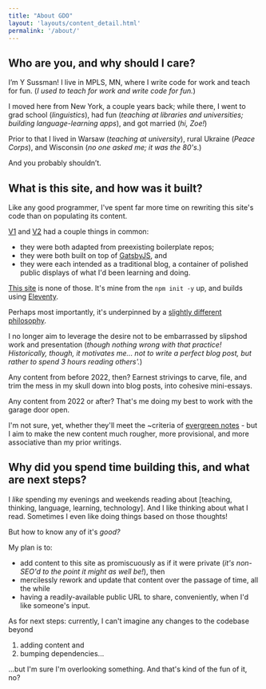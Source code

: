 ```yaml
---
title: "About GDO"
layout: 'layouts/content_detail.html'
permalink: '/about/'
---
```


## Who are you, and why should I care?
I’m Y Sussman! I live in MPLS, MN, where I write code for work and teach for fun. (_I used to teach for work and write code for fun._)

I moved here from New York, a couple years back; while there, I went to grad school (_linguistics_), had fun (_teaching at libraries and universities; building language-learning apps_), and got married (_hi, Zoe!_) 

Prior to that I lived in Warsaw (_teaching at university_), rural Ukraine (_Peace Corps_), and Wisconsin (_no one asked me; it was the 80's_.)

And you probably shouldn’t.

## What is this site, and how was it built?

Like any good programmer, I've spent far more time on rewriting this site's code than on populating its content.

[V1](https://github.com/ypaulsussman/learning-log) and [V2](https://github.com/ypaulsussman/yblog) had a couple things in common: 
* they were both adapted from preexisting boilerplate repos; 
* they were both built on top of [GatsbyJS](https://www.gatsbyjs.com/use-cases/developer/), and
* they were each intended as a traditional blog, a container of polished public displays of what I'd been learning and doing.

[This site](https://github.com/ypaulsussman/gdo) is none of those. It's mine from the `npm init -y` up, and builds using [Eleventy](https://www.11ty.dev/docs/).

Perhaps most importantly, it's underpinned by a [slightly different philosophy](https://notes.andymatuschak.org/Work_with_the_garage_door_up). 

I no longer aim to leverage the desire not to be embarrassed by slipshod work and presentation (_though nothing wrong with that practice! Historically, though, it motivates me... not to write a perfect blog post, but rather to spend 3 hours reading others'._)

Any content from before 2022, then? Earnest strivings to carve, file, and trim the mess in my skull down into blog posts, into cohesive mini-essays.

Any content from 2022 or after? That's me doing my best to work with the garage door open. 

I'm not sure, yet, whether they'll meet the ~criteria of [evergreen notes](https://notes.andymatuschak.org/Evergreen_notes) - but I aim to make the new content much rougher, more provisional, and more associative than my prior writings.

## Why did you spend time building this, and what are next steps?

I _like_ spending my evenings and weekends reading about [teaching, thinking, language, learning, technology]. And I like thinking about what I read. Sometimes I even like doing things based on those thoughts!

But how to know any of it's _good?_ 

My plan is to: 
- add content to this site as promiscuously as if it were private (_it's non-SEO'd to the point it might as well be!_), then
- mercilessly rework and update that content over the passage of time, all the while
- having a readily-available public URL to share, conveniently, when I'd like someone's input.

As for next steps: currently, I can't imagine any changes to the codebase beyond
1. adding content and 
2. bumping dependencies... 

...but I'm sure I'm overlooking something. And that's kind of the fun of it, no? 